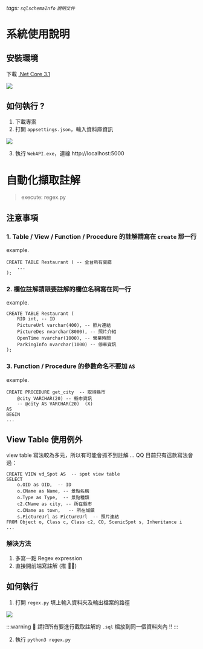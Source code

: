 ###### tags: `sqlschemaInfo` `說明文件`
# 系統使用說明
## 安裝環境
下載 [.Net Core 3.1](https://dotnet.microsoft.com/en-us/download/dotnet/3.1)

![](https://i.imgur.com/bQuDYvL.png)


## 如何執行 ?
1. 下載專案
2. 打開 `appsettings.json`，輸入資料庫資訊

![](https://i.imgur.com/Taoh5v2.png)

3. 執行 `WebAPI.exe`，連線 http://localhost:5000


# 自動化擷取註解
> execute: regex.py

## 注意事項
### 1. Table / View / Function / Procedure 的註解請寫在 `create` 那一行

example. 
```sql=
CREATE TABLE Restaurant ( -- 全台所有餐廳
    ...
);
```
### 2. 欄位註解請跟要註解的欄位名稱寫在同一行

example. 
```sql=
CREATE TABLE Restaurant (
    RID int, -- ID
    PictureUrl varchar(400), -- 照片連結
    PictureDes nvarchar(8000), -- 照片介紹
    OpenTime nvarchar(1000), -- 營業時間
    ParkingInfo nvarchar(1000) -- 停車資訊
);
```

### 3. Function / Procedure 的參數命名不要加 `AS`
example.

```sql=
CREATE PROCEDURE get_city  -- 取得縣市
	@city VARCHAR(20) -- 縣市資訊
    -- @city AS VARCHAR(20)  (X)
AS
BEGIN
...
```

## View Table 使用例外
view table 寫法較為多元，所以有可能會抓不到註解 ... QQ
目前只有這款寫法會過：

```sql=
CREATE VIEW vd_Spot AS  -- spot view table
SELECT 
    o.OID as OID,  -- ID
    o.CName as Name, -- 景點名稱
    o.Type as Type,  -- 景點種類
    c2.CName as city, -- 所在縣市
    c.CName as town,   -- 所在城鎮
    s.PictureUrl as PictureUrl  -- 照片連結
FROM Object o, Class c, Class c2, CO, ScenicSpot s, Inheritance i
...
```

### 解決方法
1. 多寫一點 Regex expression
2. 直接開前端寫註解 (推 👍🏻)

## 如何執行
1. 打開 `regex.py` 填上輸入資料夾及輸出檔案的路徑

![](https://i.imgur.com/umahVc4.png)

:::warning
📌 請把所有要進行截取註解的 `.sql` 檔放到同一個資料夾內 !!
:::

2. 執行 `python3 regex.py`


